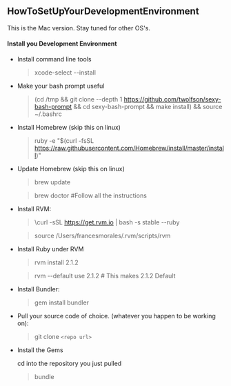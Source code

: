 HowToSetUpYourDevelopmentEnvironment
--------------------------------------
This is the Mac version. Stay tuned for other OS's.

#### Install you Development Environment
* Install command line tools
	> xcode-select --install
* Make your bash prompt useful
	> (cd /tmp && git clone --depth 1 https://github.com/twolfson/sexy-bash-prompt && cd sexy-bash-prompt && make install) && source ~/.bashrc

* Install Homebrew (skip this on linux)

	>ruby -e "$(curl -fsSL https://raw.githubusercontent.com/Homebrew/install/master/install)"
	
* Update Homebrew (skip this on linux)
	
	>brew update

	>brew doctor #Follow all the instructions

* Install RVM:

	>\curl -sSL https://get.rvm.io | bash -s stable --ruby
	
	>source /Users/francesmorales/.rvm/scripts/rvm
	
* Install Ruby under RVM

	>rvm install 2.1.2
	
	>rvm --default use 2.1.2           # This makes 2.1.2 Default
	
	
	
* Install Bundler:

	>gem install bundler
	
* Pull your source code of choice. (whatever you happen to be working on):

	>git clone `<repo url>`
	
* Install the Gems

	cd into the repository you just pulled
	
	>bundle
